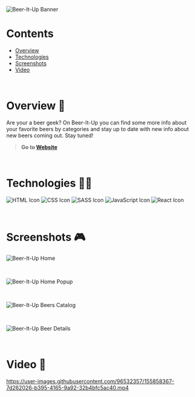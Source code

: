 ![Beer-It-Up Banner](https://i.ibb.co/6RCB2w2/beer-it-up-banner.png)

# Contents

- [Overview](#overview-)
- [Technologies](#technologies-)
- [Screenshots](#screenshots-)
- [Video](#video-)

<br />

# Overview 👋

Are your a beer geek? On Beer-It-Up you can find some more info about your favorite beers by categories and stay up to date with new info about new beers coming out. Stay tuned!

> **Go to [Website](https://gil-beer-it-up.netlify.app/)**

<br />

# Technologies 👨‍💻

![HTML Icon](https://i.ibb.co/9tyHGr7/html-logo.png, "HTML")
![CSS Icon](https://i.ibb.co/b3QNSgX/css-logo.png, "CSS")
![SASS Icon](https://i.ibb.co/2M5yfGb/sass-logo.png, "SASS")
![JavaScript Icon](https://i.ibb.co/L5RS8g1/Group-11.png, "JavaScript")
![React Icon](https://i.ibb.co/BBFKyz9/Group-9.png, "React")

<br />

# Screenshots 🎮

![Beer-It-Up Home](https://i.ibb.co/JK87vzv/beer-it-up-1.png)

<br />

![Beer-It-Up Home Popup](https://i.ibb.co/VByrYv7/beer-it-up-2.png)

<br />

![Beer-It-Up Beers Catalog](https://i.ibb.co/drZb4mK/beer-it-up-3.png)

<br />

![Beer-It-Up Beer Details](https://i.ibb.co/RY8XmcG/beer-it-up-4.png)

<br />

# Video 🎥

https://user-images.githubusercontent.com/96532357/155858367-7d262026-b395-4165-9a92-32b4bfc5ac40.mp4
